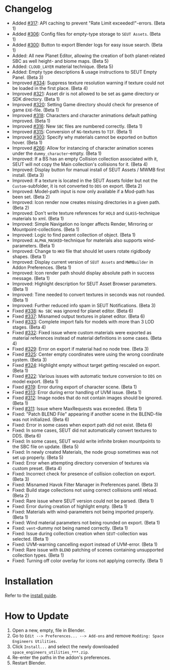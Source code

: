 # Changelog
* Added [#317](https://github.com/enenra/space-engineers-utilities/issues/317): API caching to prevent "Rate Limit exceeded!"-errors. (Beta 1)
* Added [#306](https://github.com/enenra/space-engineers-utilities/issues/306): Config files for empty-type storage to `SEUT Assets`. (Beta 1)
* Added [#300](https://github.com/enenra/space-engineers-utilities/issues/300): Button to export Blender logs for easy issue search. (Beta 1)
* Added: All new Planet Editor, allowing the creation of both planet-related SBC as well height- and biome maps. (Beta 5)
* Added: `CLOUD_LAYER` material technique. (Beta 5)
* Added: Empty type descriptions & usage instructions to SEUT Empty Panel. (Beta 3)
* Improved [#334](https://github.com/enenra/space-engineers-utilities/issues/334): Suppress texture resolution warning if texture could not be loaded in the first place. (Beta 4)
* Improved [#321](https://github.com/enenra/space-engineers-utilities/issues/321): Asset dir is not allowed to be set as game directory or SDK directory. (Beta 1)
* Improved [#320](https://github.com/enenra/space-engineers-utilities/issues/320): Setting Game directory should check for presence of game `EXE`-file. (Beta 1)
* Improved [#318](https://github.com/enenra/space-engineers-utilities/issues/318): Characters and character animations default pathing improved. (Beta 1)
* Improved [#316](https://github.com/enenra/space-engineers-utilities/issues/316): New `SBC` files are numbered correctly. (Beta 1)
* Improved [#315](https://github.com/enenra/space-engineers-utilities/issues/315): Conversion of `NG`-textures to `TIF`. (Beta 1)
* Improved [#303](https://github.com/enenra/space-engineers-utilities/issues/303): Specify why materials cannot be exported on button hover. (Beta 1)
* Improved [#266](https://github.com/enenra/space-engineers-utilities/issues/266): Allow for instancing of character animation scenes under the `dummy_character`-empty. (Beta 1)
* Improved: If a BS has an empty Collision collection associated with it, SEUT will not copy the Main collection's collisions for it. (Beta 4)
* Improved: Display button for manual install of SEUT Assets / MWMB first install. (Beta 3)
* Improved: If a texture is located in the SEUT Assets folder but not the `Custom`-subfolder, it is not converted to `DDS` on export. (Beta 2)
* Improved: Model-path input is now only available if a Mod-path has been set. (Beta 2)
* Improved: Icon render now creates missing directories in a given path. (Beta 2)
* Improved: Don't write texture references for `HOLO` and `GLASS`-technique materials to xml. (Beta 1)
* Improved: Simple Navigation no longer affects Render, Mirroring or Mountpoint-collections. (Beta 1)
* Improved: Logic to find parent collection of object. (Beta 1)
* Improved: `ALPHA_MASKED`-technique for materials also supports wind-parameters. (Beta 1)
* Improved: Change to `HKO` file that should let users rotate rigidbody shapes. (Beta 1)
* Improved: Display current version of `SEUT Assets` and `MWMBuilder` in Addon Preferences. (Beta 1)
* Improved: Icon render path should display absolute path in success message. (Beta 1)
* Improved: Highlight description for SEUT Asset Browser parameters. (Beta 1)
* Improved: Time needed to convert textures in seconds was not rounded. (Beta 1)
* Improved: Further reduced info spam in SEUT Notifications. (Beta 3)
* Fixed [#338](https://github.com/enenra/space-engineers-utilities/issues/338): `No SBC` was ignored for planet editor. (Beta 6)
* Fixed [#337](https://github.com/enenra/space-engineers-utilities/issues/337): Misnamed output textures in planet editor. (Beta 6)
* Fixed [#333](https://github.com/enenra/space-engineers-utilities/issues/333): Complete import fails for models with more than 3 LOD stages. (Beta 4)
* Fixed [#332](https://github.com/enenra/space-engineers-utilities/issues/332): Fixed issue where custom materials were exported as material references instead of material definitions in some cases. (Beta 4)
* Fixed [#329](https://github.com/enenra/space-engineers-utilities/issues/329): Error on export if material had no node tree. (Beta 3)
* Fixed [#325](https://github.com/enenra/space-engineers-utilities/issues/325): Center empty coordinates were using the wrong coordinate system. (Beta 3)
* Fixed [#324](https://github.com/enenra/space-engineers-utilities/issues/324): Highlight empty without target getting rescaled on export. (Beta 1)
* Fixed [#322](https://github.com/enenra/space-engineers-utilities/issues/322): Various issues with automatic texture conversion to `DDS` on model export. (Beta 1)
* Fixed [#319](https://github.com/enenra/space-engineers-utilities/issues/319): Error during export of character scene. (Beta 1)
* Fixed [#313](https://github.com/enenra/space-engineers-utilities/issues/313): Error during error handling of UVM issue. (Beta 1)
* Fixed [#312](https://github.com/enenra/space-engineers-utilities/issues/312): Image nodes that do not contain images should be ignored. (Beta 1)
* Fixed [#311](https://github.com/enenra/space-engineers-utilities/issues/311): Issue where MaxRequests was exceeded. (Beta 1)
* Fixed: "Patch BLEND File" appearing if another scene in the BLEND-file was not initialized. (Beta 6)
* Fixed: Error in some cases when export path did not exist. (Beta 6)
* Fixed: In some cases, SEUT did not automatically convert textures to DDS. (Beta 6)
* Fixed: In some cases, SEUT would write infinite broken mountpoints to the SBC file on update. (Beta 5)
* Fixed: In newly created Materials, the node group sometimes was not set up properly. (Beta 5)
* Fixed: Error when attempting directory conversion of textures via custom preset. (Beta 4)
* Fixed: Incorrect check for presence of collision collection on export. (Beta 3)
* Fixed: Misnamed Havok Filter Manager in Preferences panel. (Beta 3)
* Fixed: Build stage collections not using correct collisions until reload. (Beta 2)
* Fixed: Rare issue where SEUT version could not be parsed. (Beta 1)
* Fixed: Error during creation of highlight empty. (Beta 1)
* Fixed: Materials with wind-parameters not being imported properly. (Beta 1)
* Fixed: Wind material parameters not being rounded on export. (Beta 1)
* Fixed: `vent`-dummy not being named correctly. (Beta 1)
* Fixed: Issue during collection creation when `SEUT`-collection was selected. (Beta 1)
* Fixed: UVM-warning cancelling export instead of UVM-error. (Beta 1)
* Fixed: Rare issue with `BLEND` patching of scenes containing unsupported collection types. (Beta 1)
* Fixed: Turning off color overlay for icons not applying correctly. (Beta 1)

# Installation
Refer to the [install guide](https://space-engineers-modding.github.io/modding-reference/tutorials/tools/3d-modelling/seut/setup.html).

# How to Update
1. Open a new, empty, file in Blender.
2. Go to `Edit --> Preferences... --> Add-ons` and remove `Modding: Space Engineers Utilities`.
3. Click `Install...` and select the newly downloaded `space_engineers_utilities_***.zip`.
4. Re-enter the paths in the addon's preferences.
5. Restart Blender.